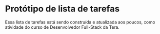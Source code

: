 # Protótipo de lista de tarefas
Essa lista de tarefas está sendo construída e atualizada aos poucos, como atividade do curso de Desenvolvedor Full-Stack da Tera.
